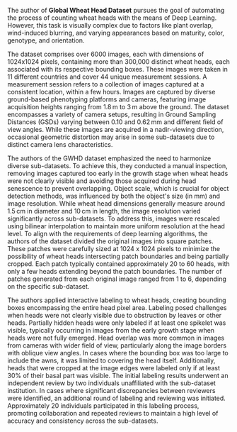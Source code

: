 The author of **Global Wheat Head Dataset** pursues the goal of automating the process of counting wheat heads with the means of Deep Learning. However, this task is visually complex due to factors like plant overlap, wind-induced blurring, and varying appearances based on maturity, color, genotype, and orientation.

The dataset comprises over 6000 images, each with dimensions of 1024x1024 pixels, containing more than 300,000 distinct wheat heads, each associated with its respective bounding boxes. These images were taken in 11 different countries and cover 44 unique measurement sessions. A measurement session refers to a collection of images captured at a consistent location, within a few hours. Images are captured by diverse ground-based phenotyping platforms and cameras, featuring image acquisition heights ranging from 1.8 m to 3 m above the ground. The dataset encompasses a variety of camera setups, resulting in Ground Sampling Distances (GSDs) varying between 0.10 and 0.62 mm and different field of view angles. While these images are acquired in a nadir-viewing direction, occasional geometric distortion may arise in some sub-datasets due to distinct camera lens characteristics.

The authors of the GWHD dataset emphasized the need to harmonize diverse sub-datasets. To achieve this, they conducted a manual inspection, removing images captured too early in the growth stage when wheat heads were not clearly visible and avoiding those acquired during head senescence to prevent overlapping. Object scale, which is crucial for object detection methods, was influenced by both the object's size (in mm) and image resolution. While wheat head dimensions generally measure around 1.5 cm in diameter and 10 cm in length, the image resolution varied significantly across sub-datasets. To address this, images were rescaled using bilinear interpolation to maintain more uniform resolution at the head level. To align with the requirements of deep learning algorithms, the authors of the dataset divided the original images into square patches. These patches were carefully sized at 1024 x 1024 pixels to minimize the possibility of wheat heads intersecting patch boundaries and being partially cropped. Each patch typically contained approximately 20 to 60 heads, with only a few heads extending beyond the patch boundaries. The number of patches generated from each original image ranged from 1 to 6, depending on the specific sub-dataset.

The authors applied interactive labeling to wheat heads, creating bounding boxes encompassing the entire head pixel area. Labeling posed challenges when heads were not clearly visible due to obstruction by leaves or other heads. Partially hidden heads were only labeled if at least one spikelet was visible, typically occurring in images from the early growth stage when heads were not fully emerged. Head overlap was more common in images from cameras with wider field of view, particularly along the image borders with oblique view angles. In cases where the bounding box was too large to include the awns, it was limited to covering the head itself. Additionally, heads that were cropped at the image edges were labeled only if at least 30% of their basal part was visible. The initial labeling results underwent an independent review by two individuals unaffiliated with the sub-dataset institution. In cases where significant discrepancies between reviewers were identified, an additional round of labeling and reviewing was initiated. Approximately 20 individuals participated in this labeling process, promoting collaboration and repeated reviews to maintain a high level of accuracy and consistency across the sub-datasets.